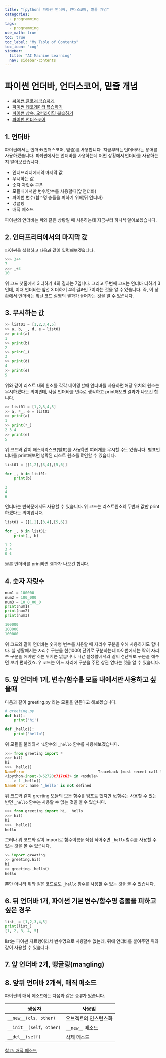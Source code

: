```yaml
---
title: "[python] 파이썬 언더바, 언더스코어, 밑줄 개념" 
categories:
  - programming
tags:
  - programming
use_math: true
toc: true
toc_label: "My Table of Contents"
toc_icon: "cog"
sidebar:
  title: "AI Machine Learning"
  nav: sidebar-contents
---
```



# 파이썬 언더바, 언더스코어, 밑줄 개념


* [파이썬 클로저 복습하기](https://losskatsu.github.io/programming/py-closure/)
* [파이썬 데코레이터 복습하기](https://losskatsu.github.io/programming/py-decorator/)
* [파이썬 상속, 오버라이딩 복습하기](https://losskatsu.github.io/programming/py-inheritance/)
* [파이썬 언더스코어](https://losskatsu.github.io/programming/py-underscore/)


## 1. 언더바

파이썬에서는 언더바(언더스코어, 밑줄)를 사용합니다. 
지금부터는 언더바라는 용어를 사용하겠습니다. 
파이썬에서는 언더바를 사용하는데 어떤 상황에서 언더바를 사용하는지 알아보겠습니다. 

* 인터프리터에서의 마지막 값
* 무시하는 값
* 숫자 자릿수 구분
* 모듈내에서만 변수/함수를 사용할때(앞 언더바)
* 파이썬 변수/함수명 충돌을 피하기 위해(뒤 언더바)
* 맹글링
* 매직 메소드

파이썬의 언더바는 위와 같은 상황일 때 사용하는데 지금부터 하나씩 알아보겠습니다. 

## 2. 인터프리터에서의 마지막 값

파이썬을 실행하고 다음과 같이 입력해보겠습니다.

```python
>>> 3+4
7
>>> _+3
10
```

위 코드 첫줄에서 3 더하기 4의 결과는 7입니다. 
그리고 두번째 코드는 언더바 더하기 3인데, 
이때 언더바는 앞선 3 더하기 4의 결과인 7이라는 것을 알 수 있습니다. 
즉, 이 상황에서 언더바는 앞선 코드 실행의 결과가 들어가는 것을 알 수 있습니다.

## 3. 무시하는 값

```python
>> list01 = [1,2,3,4,5]
>> a, b, _, d, e = list01
>> print(a)
1
>> print(b)
2
>> print(_)
3
>> print(d)
4
>> print(e)
5
```

위와 같이 리스트 내의 원소를 각각 네이밍 할때 언더바를 사용하면 해당 위치의 원소는 무시하겠다는 의미인데, 
사실 언더바를 변수로 생각하고 print해보면 결과가 나오긴 합니다. 

```python
>> list01 = [1,2,3,4,5]
>> a, *_, e = list01
>> print(a)
1
>> print(*_)
2 3 4
>> print(e)
5
```

위 코드와 같이 애스터리스크(별표)를 사용하면 여러개를 무시할 수도 있습니다. 
별표언더바를 print해보면 생략된 리스트 원소를 확인할 수 있습니다.

```python
list01 = [[1,2],[3,4],[5,6]]

for _, b in list01:
    print(b)
```
```python
2
4
6
```

언더바는 반복문에서도 사용할 수 있습니다. 
위 코드는 리스트원소의 두번째 값만 print하겠다는 의미입니다. 

```python
list01 = [[1,2],[3,4],[5,6]]

for _, b in list01:
    print(_, b)
```
```python
1 2
3 4
5 6
```

물론 언더바를 print하면 결과가 나오긴 합니다.

## 4. 숫자 자릿수 

```python
num1 = 100000
num2 = 100_000
num3 = 10_0_00_0
print(num1)
print(num2)
print(num3)
```
```python
100000
100000
100000
```

위 코드와 같이 언더바는 숫자형 변수를 사용할 때 자리수 구분을 위해 사용하기도 합니다. 
실 생활에서는 자리수 구분을 천(1000) 단위로 구분하는데 
파이썬에서는 딱히 자리수 구분을 해야만 하는 위치는 없습니다. 
다만 실생활에서와 같이 천단위로 구분을 해주면 보기 편하겠죠. 
위 코드는 어느 자리에 구분을 주던 상관 없다는 것을 알 수 있습니다. 

## 5. 앞 언더바 1개, 변수/함수를 모듈 내에서만 사용하고 싶을때

다음과 같이 greeting.py 라는 모듈을 만든다고 해보겠습니다.

```python
# greeting.py
def hi():
    print('hi')

def _hello():
    print('hello')
```

위 모듈을 불러와서 ```hi```함수와 ```_hello``` 함수를 사용해보겠습니다. 

```python
>>> from greeting import *
>>> hi()
hi
>>> _hello()
NameError                                 Traceback (most recent call last)
<ipython-input-3-62720c717c63> in <module>
----> 1 _hello()
NameError: name '_hello' is not defined
```

위 코드와 같이 greeting 모듈의 모든 함수를 임포트 했지만 ```hi```함수는 사용할 수 있는 반면
```_hello``` 함수는 사용할 수 없는 것을 볼 수 있습니다.

```python
>>> from greeting import hi, _hello
>>> hi()
hi
>>> _hello()
hello
```

그러나 위 코드와 같이 import로 함수이름을 직접 적어주면 
```_hello``` 함수를 사용할 수 있는 것을 볼 수 있습니다.


```python
>> import greeting
>> greeting.hi()
hi
>> greeting._hello()
hello
```

뿐만 아니라 위와 같은 코드로도 ```_hello``` 함수를 사용할 수 있는 것을 볼 수 있습니다.

## 6. 뒤 언더바 1개, 파이썬 기본 변수/함수명 충돌을 피하고 싶은 경우

```python
list_ = [1,2,3,4,5]
print(list_)
[1, 2, 3, 4, 5]
```
list는 파이썬 자료형이라서 변수명으로 사용할수 없는데, 
뒤에 언더바를 붙여주면 위와 같이 사용할 수 있습니다.

## 7. 앞 언더바 2개, 맹글링(mangling)

## 8. 앞뒤 언더바 2개씩, 매직 메소드

파이썬의 매직 메소드에는 다음과 같은 종류가 있습니다. 

생성자 | 사용법
----|--------
```__new__(cls, other)``` | 오브젝트의 인스턴스화
```__init__(self, other)``` |  ```__new__``` 메소드 
```__del__(self)``` |  삭제 메소드 



[참고: 매직 메소드](https://www.tutorialsteacher.com/python/magic-methods-in-python)
